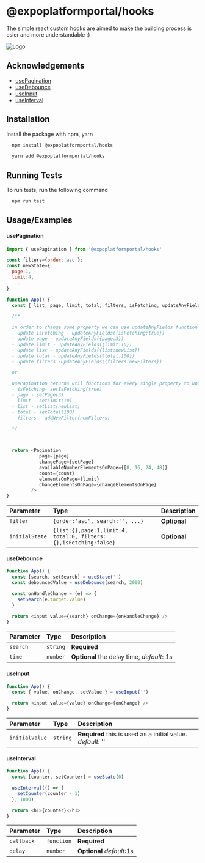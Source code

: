 # @expoplatformportal/hooks

The simple react custom hooks are aimed to make the building process is esier and more understandable :)

![Logo](https://expoplatform.com/wp-content/uploads/2021/04/logo-full-blue-1.png)

## Acknowledgements

- [usePagination](#use-pagination)
- [useDebounce](#useDebounce)
- [useInput](#useInput)
- [useInterval](#useInterval)

## Installation

Install the package with npm, yarn

```bash
  npm install @expoplatformportal/hooks

  yarn add @expoplatformportal/hooks
```

## Running Tests

To run tests, run the following command

```bash
  npm run test
```

## Usage/Examples

#### <a name="use-pagination"></a><a name="user-content--usepagination"></a> usePagination

####

```javascript
import { usePagination } from '@expoplatformportal/hooks'

const filters={order:'asc'};
const newState={
  page:1,
  limit:4,
  ...
}

function App() {
  const { list, page, limit, total, filters, isFetching, updateAnyFields,setPage, setTotal, setLimit, setIsFetching, setList } = usePagination(filters, newState);

  /**

  in order to change some property we can use updateAnyFields function
  - update isFetching - updateAnyFields({isFetching:true})
  - update page - updateAnyFields({page:3})
  - update limit - updateAnyFields({limit:10})
  - update list - updateAnyFields({list:newList})
  - update total - updateAnyFields({total:100})
  - update filters -updateAnyFields({filters:newFilters})

  or

  usePagination returns util functions for every single property to update
  - isFetching- setIsFetching(true)
  - page - setPage(3)
  - limit - setLimit(10)
  - list - setList(newList)
  - total - setTotal(100)
  - filters - addNewFilter(newFilters)

  */



  return <Pagination
            page={page}
            changePage={setPage}
            availableNumberElementsOnPage={[8, 16, 24, 48]}
            count={count}
            elementsOnPage={limit}
            changeElementsOnPage={changeElementsOnPage}
         />
}
```

| Parameter      | Type                                                             | Description  |
| :------------- | :--------------------------------------------------------------- | :----------- |
| `filter`       | `{order:'asc', search:'', ...}`                                  | **Optional** |
| `initialState` | `{list:{},page:1,limit:4, total:0, filters:{},isFetching:false}` | **Optional** |

#### <a name="use-debounce"></a><a name="user-content--usedebounce"> useDebounce

```javascript
function App() {
  const [search, setSearch] = useState('')
  const debouncedValue = useDebounce(search, 2000)

  const onHandleChange = (e) => {
    setSearch(e.target.value)
  }

  return <input value={search} onChange={onHandleChange} />
}
```

| Parameter | Type     | Description                                  |
| :-------- | :------- | :------------------------------------------- |
| `search`  | `string` | **Required**                                 |
| `time`    | `number` | **Optional** the delay time, _default_: _1s_ |

#### <a name="use-input"></a><a name="user-content--useinput"> useInput

```javascript
function App() {
  const { value, onChange, setValue } = useInput('')

  return <input value={value} onChange={onChange} />
}
```

| Parameter      | Type     | Description                                                 |
| :------------- | :------- | :---------------------------------------------------------- |
| `initialValue` | `string` | **Required** this is used as a initial value. _default_: '' |

#### <a name="use-interval"></a><a name="user-content--useinterval"> useInterval

```javascript
function App() {
  const [counter, setCounter] = useState(0)

  useInterval(() => {
    setCounter(counter - 1)
  }, 1000)

  return <h1>{counter}</h1>
}
```

| Parameter  | Type       | Description               |
| :--------- | :--------- | :------------------------ |
| `callback` | `function` | **Required**              |
| `delay`    | `number`   | **Optional** _default_:1s |
